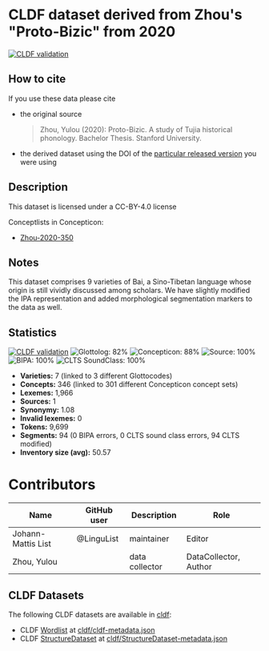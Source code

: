 # CLDF dataset derived from Zhou's "Proto-Bizic" from 2020

[![CLDF validation](https://github.com/lexibank/zhoubizic/workflows/CLDF-validation/badge.svg)](https://github.com/lexibank/zhoubizic/actions?query=workflow%3ACLDF-validation)

## How to cite

If you use these data please cite
- the original source
  > Zhou, Yulou (2020): Proto-Bizic. A study of Tujia historical phonology. Bachelor Thesis. Stanford University.
- the derived dataset using the DOI of the [particular released version](../../releases/) you were using

## Description


This dataset is licensed under a CC-BY-4.0 license


Conceptlists in Concepticon:
- [Zhou-2020-350](https://concepticon.clld.org/contributions/Zhou-2020-350)
## Notes

This dataset comprises 9 varieties of Bai, a Sino-Tibetan language whose origin is still vividly discussed among scholars. We have slightly modified the IPA representation and added morphological segmentation markers to the data as well.



## Statistics


[![CLDF validation](https://github.com/lexibank/zhoubizic/workflows/CLDF-validation/badge.svg)](https://github.com/lexibank/zhoubizic/actions?query=workflow%3ACLDF-validation)
![Glottolog: 82%](https://img.shields.io/badge/Glottolog-82%25-yellowgreen.svg "Glottolog: 82%")
![Concepticon: 88%](https://img.shields.io/badge/Concepticon-88%25-yellowgreen.svg "Concepticon: 88%")
![Source: 100%](https://img.shields.io/badge/Source-100%25-brightgreen.svg "Source: 100%")
![BIPA: 100%](https://img.shields.io/badge/BIPA-100%25-brightgreen.svg "BIPA: 100%")
![CLTS SoundClass: 100%](https://img.shields.io/badge/CLTS%20SoundClass-100%25-brightgreen.svg "CLTS SoundClass: 100%")

- **Varieties:** 7 (linked to 3 different Glottocodes)
- **Concepts:** 346 (linked to 301 different Concepticon concept sets)
- **Lexemes:** 1,966
- **Sources:** 1
- **Synonymy:** 1.08
- **Invalid lexemes:** 0
- **Tokens:** 9,699
- **Segments:** 94 (0 BIPA errors, 0 CLTS sound class errors, 94 CLTS modified)
- **Inventory size (avg):** 50.57

# Contributors

Name | GitHub user | Description | Role
--- | --- | --- | ---
Johann-Mattis List | @LinguList | maintainer | Editor
Zhou, Yulou | | data collector | DataCollector, Author




## CLDF Datasets

The following CLDF datasets are available in [cldf](cldf):

- CLDF [Wordlist](https://github.com/cldf/cldf/tree/master/modules/Wordlist) at [cldf/cldf-metadata.json](cldf/cldf-metadata.json)
- CLDF [StructureDataset](https://github.com/cldf/cldf/tree/master/modules/StructureDataset) at [cldf/StructureDataset-metadata.json](cldf/StructureDataset-metadata.json)